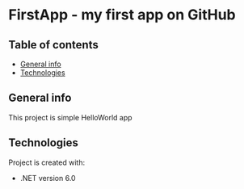 # FirstApp - my first app on GitHub 

## Table of contents
* [General info](#general-info)
* [Technologies](#technologies)


## General info
This project is simple HelloWorld app

## Technologies
Project is created with:
* .NET version 6.0 
